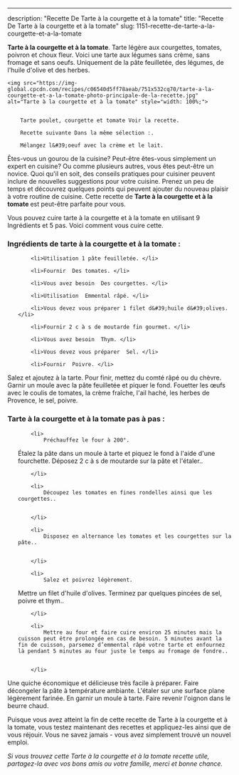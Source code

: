 ---
description: "Recette De Tarte à la courgette et à la tomate"
title: "Recette De Tarte à la courgette et à la tomate"
slug: 1151-recette-de-tarte-a-la-courgette-et-a-la-tomate

<p>
	<strong>Tarte à la courgette et à la tomate</strong>. 
	Tarte légère aux courgettes, tomates, poivron et choux fleur. Voici une tarte aux légumes sans crème, sans fromage et sans oeufs. Uniquement de la pâte feuilletée, des légumes, de l&#39;huile d&#39;olive et des herbes.
</p>
<p>
	
	<img src="https://img-global.cpcdn.com/recipes/c06540d5ff78aeab/751x532cq70/tarte-a-la-courgette-et-a-la-tomate-photo-principale-de-la-recette.jpg" alt="Tarte à la courgette et à la tomate" style="width: 100%;">
	
	
		Tarte poulet, courgette et tomate Voir la recette.
	
		Recette suivante Dans la même sélection :.
	
		Mélangez l&#39;oeuf avec la crème et le lait.
	
</p>

Êtes-vous un gourou de la cuisine? Peut-être êtes-vous simplement un expert en cuisine? Ou comme plusieurs autres, vous êtes peut-être un novice. Quoi qu'il en soit, des conseils pratiques pour cuisiner peuvent inclure de nouvelles suggestions pour votre cuisine. Prenez un peu de temps et découvrez quelques points qui peuvent ajouter du nouveau plaisir à votre routine de cuisine. Cette recette de <strong> Tarte à la courgette et à la tomate </strong> est peut-être parfaite pour vous.

<!--inarticleads1-->

Vous pouvez cuire tarte à la courgette et à la tomate en utilisant 9 Ingrédients et 5 pas. Voici comment vous cuire cette.

<h3>Ingrédients de tarte à la courgette et à la tomate :</h3>

<ol>
	
		<li>Utilisation 1 pâte feuilletée. </li>
	
		<li>Fournir  Des tomates. </li>
	
		<li>Vous avez besoin  Des courgettes. </li>
	
		<li>Utilisation  Emmental râpé. </li>
	
		<li>Vous devez vous préparer 1 filet d&#39;huile d&#39;olives. </li>
	
		<li>Fournir 2 c à s de moutarde fin gourmet. </li>
	
		<li>Vous avez besoin  Thym. </li>
	
		<li>Vous devez vous préparer  Sel. </li>
	
		<li>Fournir  Poivre. </li>
	
</ol>

Salez et ajoutez à la tarte. Pour finir, mettez du comté râpé ou du chèvre. Garnir un moule avec la pâte feuilletée et piquer le fond. Fouetter les œufs avec le coulis de tomates, la crème fraîche, l&#39;ail haché, les herbes de Provence, le sel, poivre. 

<!--inarticleads2-->

<h3>Tarte à la courgette et à la tomate pas à pas :</h3>

<ol>
	
		<li>
			Préchauffez le four à 200°. 
Étalez la pâte dans un moule à tarte et piquez le fond à l&#39;aide d&#39;une fourchette.
Déposez 2 c à s de moutarde sur la pâte et l&#39;étaler..
			
			
		</li>
	
		<li>
			Découpez les tomates en fines rondelles ainsi que les courgettes..
			
			
		</li>
	
		<li>
			Disposez en alternance les tomates et les courgettes sur la pâte..
			
			
		</li>
	
		<li>
			Salez et poivrez légèrement.
Mettre un filet d&#39;huile d&#39;olives.
Terminez par quelques pincées de sel, poivre et thym..
			
			
		</li>
	
		<li>
			Mettre au four et faire cuire environ 25 minutes mais la cuisson peut être prolongée en cas de besoin. 5 minutes avant la fin de cuisson, parsemez d’emmental râpé votre tarte et enfournez là pendant 5 minutes au four juste le temps au fromage de fondre..
			
			
		</li>
	
</ol>

Une quiche économique et délicieuse très facile à préparer. Faire décongeler la pâte à température ambiante. L&#39;étaler sur une surface plane légèrement farinée. En garnir un moule à tarte. Faire revenir l&#39;oignon dans le beurre chaud. 

<!--inarticleads1-->

<p>
Puisque vous avez atteint la fin de cette recette de Tarte à la courgette et à la tomate, vous testez maintenant des recettes et appliquez-les ainsi que de vous réjouir. Vous ne savez jamais - vous avez simplement trouvé un nouvel emploi.
</p>

<p>
<i>Si vous trouvez cette Tarte à la courgette et à la tomate recette utile, partagez-la avec vos bons amis ou votre famille, merci et bonne chance.</i>
</p>
